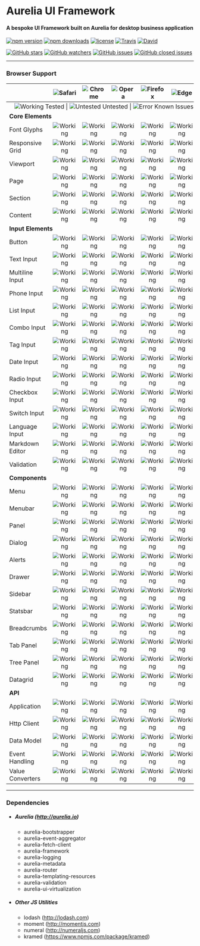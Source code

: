 # Aurelia UI Framework

#### A bespoke UI Framework built on Aurelia for desktop business application


[![npm version](https://img.shields.io/npm/v/aurelia-ui-framework.svg?style=flat-square)](https://www.npmjs.com/package/aurelia-ui-framework)
[![npm downloads](https://img.shields.io/npm/dt/aurelia-ui-framework.svg?style=flat-square)](https://www.npmjs.com/package/aurelia-ui-framework)
[![license](https://img.shields.io/github/license/adarshpastakia/aurelia-ui-framework.svg?style=flat-square)](https://github.com/adarshpastakia/aurelia-ui-framework/blob/master/LICENSE)
[![Travis](https://img.shields.io/travis/adarshpastakia/aurelia-ui-framework.svg?style=flat-square)](https://travis-ci.org/adarshpastakia/aurelia-ui-framework)
[![David](https://img.shields.io/david/adarshpastakia/aurelia-ui-framework.svg?style=flat-square)](https://github.com/adarshpastakia/aurelia-ui-framework)

[![GitHub stars](https://img.shields.io/github/stars/adarshpastakia/aurelia-ui-framework.svg?style=social&label=Star)](https://github.com/adarshpastakia/aurelia-ui-framework/stargazers)
[![GitHub watchers](https://img.shields.io/github/watchers/adarshpastakia/aurelia-ui-framework.svg?style=social&label=Watch)](https://github.com/adarshpastakia/aurelia-ui-framework/watchers)
[![GitHub issues](https://img.shields.io/github/issues/adarshpastakia/aurelia-ui-framework.svg?style=social&label=Issues)](https://github.com/adarshpastakia/aurelia-ui-framework/issues)
[![GitHub closed issues](https://img.shields.io/github/issues-closed/adarshpastakia/aurelia-ui-framework.svg?style=social&label=Closed%20Issues)](https://github.com/adarshpastakia/aurelia-ui-framework/issues?q=is%3Aissue+is%3Aclosed)


---

### Browser Support

<table>
<thead>
<tr>
<th></th>
<th style="text-align:center"><img src="http://i66.tinypic.com/2db3ypv.png" alt="Safari"></th>
<th style="text-align:center"><img src="http://i65.tinypic.com/5v0ff6.png" alt="Chrome"></th>
<th style="text-align:center"><img src="http://i64.tinypic.com/1z4y452.png" alt="Opera"></th>
<th style="text-align:center"><img src="http://i68.tinypic.com/2cgorw3.png" alt="Firefox"></th>
<th style="text-align:center"><img src="http://i65.tinypic.com/ebcupt.png" alt="Edge"></th>
</tr>
</thead>
<tbody>
<tr>
<td style="text-align:right" colspan="6"><img src="http://i63.tinypic.com/5v5c7c.png" alt="Working"> Tested | <img src="http://i67.tinypic.com/k2kix.png" alt="Untested"> Untested | <img src="http://i67.tinypic.com/wo6c7.png" alt="Error"> Known Issues</td>
</tr>
<tr>
<td colspan="6"><strong>Core Elements</strong></td>
</tr>
<tr>
<td>Font Glyphs</td>
<td style="text-align:center"><img src="http://i63.tinypic.com/5v5c7c.png" alt="Working"></td>
<td style="text-align:center"><img src="http://i63.tinypic.com/5v5c7c.png" alt="Working"></td>
<td style="text-align:center"><img src="http://i63.tinypic.com/5v5c7c.png" alt="Working"></td>
<td style="text-align:center"><img src="http://i63.tinypic.com/5v5c7c.png" alt="Working"></td>
<td style="text-align:center"><img src="http://i63.tinypic.com/5v5c7c.png" alt="Working"></td>
</tr>
<tr>
<td>Responsive Grid</td>
<td style="text-align:center"><img src="http://i63.tinypic.com/5v5c7c.png" alt="Working"></td>
<td style="text-align:center"><img src="http://i63.tinypic.com/5v5c7c.png" alt="Working"></td>
<td style="text-align:center"><img src="http://i63.tinypic.com/5v5c7c.png" alt="Working"></td>
<td style="text-align:center"><img src="http://i63.tinypic.com/5v5c7c.png" alt="Working"></td>
<td style="text-align:center"><img src="http://i63.tinypic.com/5v5c7c.png" alt="Working"></td>
</tr>
<tr>
<td>Viewport</td>
<td style="text-align:center"><img src="http://i63.tinypic.com/5v5c7c.png" alt="Working"></td>
<td style="text-align:center"><img src="http://i63.tinypic.com/5v5c7c.png" alt="Working"></td>
<td style="text-align:center"><img src="http://i63.tinypic.com/5v5c7c.png" alt="Working"></td>
<td style="text-align:center"><img src="http://i63.tinypic.com/5v5c7c.png" alt="Working"></td>
<td style="text-align:center"><img src="http://i63.tinypic.com/5v5c7c.png" alt="Working"></td>
</tr>
<tr>
<td>Page</td>
<td style="text-align:center"><img src="http://i63.tinypic.com/5v5c7c.png" alt="Working"></td>
<td style="text-align:center"><img src="http://i63.tinypic.com/5v5c7c.png" alt="Working"></td>
<td style="text-align:center"><img src="http://i63.tinypic.com/5v5c7c.png" alt="Working"></td>
<td style="text-align:center"><img src="http://i63.tinypic.com/5v5c7c.png" alt="Working"></td>
<td style="text-align:center"><img src="http://i63.tinypic.com/5v5c7c.png" alt="Working"></td>
</tr>
<tr>
<td>Section</td>
<td style="text-align:center"><img src="http://i63.tinypic.com/5v5c7c.png" alt="Working"></td>
<td style="text-align:center"><img src="http://i63.tinypic.com/5v5c7c.png" alt="Working"></td>
<td style="text-align:center"><img src="http://i63.tinypic.com/5v5c7c.png" alt="Working"></td>
<td style="text-align:center"><img src="http://i63.tinypic.com/5v5c7c.png" alt="Working"></td>
<td style="text-align:center"><img src="http://i63.tinypic.com/5v5c7c.png" alt="Working"></td>
</tr>
<tr>
<td>Content</td>
<td style="text-align:center"><img src="http://i63.tinypic.com/5v5c7c.png" alt="Working"></td>
<td style="text-align:center"><img src="http://i63.tinypic.com/5v5c7c.png" alt="Working"></td>
<td style="text-align:center"><img src="http://i63.tinypic.com/5v5c7c.png" alt="Working"></td>
<td style="text-align:center"><img src="http://i63.tinypic.com/5v5c7c.png" alt="Working"></td>
<td style="text-align:center"><img src="http://i63.tinypic.com/5v5c7c.png" alt="Working"></td>
</tr>
<tr>
<td colspan="6"><strong>Input Elements</strong></td>
</tr>
<tr>
<td>Button</td>
<td style="text-align:center"><img src="http://i63.tinypic.com/5v5c7c.png" alt="Working"></td>
<td style="text-align:center"><img src="http://i63.tinypic.com/5v5c7c.png" alt="Working"></td>
<td style="text-align:center"><img src="http://i63.tinypic.com/5v5c7c.png" alt="Working"></td>
<td style="text-align:center"><img src="http://i63.tinypic.com/5v5c7c.png" alt="Working"></td>
<td style="text-align:center"><img src="http://i63.tinypic.com/5v5c7c.png" alt="Working"></td>
</tr>
<tr>
<td>Text Input</td>
<td style="text-align:center"><img src="http://i63.tinypic.com/5v5c7c.png" alt="Working"></td>
<td style="text-align:center"><img src="http://i63.tinypic.com/5v5c7c.png" alt="Working"></td>
<td style="text-align:center"><img src="http://i63.tinypic.com/5v5c7c.png" alt="Working"></td>
<td style="text-align:center"><img src="http://i63.tinypic.com/5v5c7c.png" alt="Working"></td>
<td style="text-align:center"><img src="http://i63.tinypic.com/5v5c7c.png" alt="Working"></td>
</tr>
<tr>
<td>Multiline Input</td>
<td style="text-align:center"><img src="http://i63.tinypic.com/5v5c7c.png" alt="Working"></td>
<td style="text-align:center"><img src="http://i63.tinypic.com/5v5c7c.png" alt="Working"></td>
<td style="text-align:center"><img src="http://i63.tinypic.com/5v5c7c.png" alt="Working"></td>
<td style="text-align:center"><img src="http://i63.tinypic.com/5v5c7c.png" alt="Working"></td>
<td style="text-align:center"><img src="http://i63.tinypic.com/5v5c7c.png" alt="Working"></td>
</tr>
<tr>
<td>Phone Input</td>
<td style="text-align:center"><img src="http://i63.tinypic.com/5v5c7c.png" alt="Working"></td>
<td style="text-align:center"><img src="http://i63.tinypic.com/5v5c7c.png" alt="Working"></td>
<td style="text-align:center"><img src="http://i63.tinypic.com/5v5c7c.png" alt="Working"></td>
<td style="text-align:center"><img src="http://i63.tinypic.com/5v5c7c.png" alt="Working"></td>
<td style="text-align:center"><img src="http://i63.tinypic.com/5v5c7c.png" alt="Working"></td>
</tr>
<tr>
<td>List Input</td>
<td style="text-align:center"><img src="http://i63.tinypic.com/5v5c7c.png" alt="Working"></td>
<td style="text-align:center"><img src="http://i63.tinypic.com/5v5c7c.png" alt="Working"></td>
<td style="text-align:center"><img src="http://i63.tinypic.com/5v5c7c.png" alt="Working"></td>
<td style="text-align:center"><img src="http://i63.tinypic.com/5v5c7c.png" alt="Working"></td>
<td style="text-align:center"><img src="http://i63.tinypic.com/5v5c7c.png" alt="Working"></td>
</tr>
<tr>
<td>Combo Input</td>
<td style="text-align:center"><img src="http://i63.tinypic.com/5v5c7c.png" alt="Working"></td>
<td style="text-align:center"><img src="http://i63.tinypic.com/5v5c7c.png" alt="Working"></td>
<td style="text-align:center"><img src="http://i63.tinypic.com/5v5c7c.png" alt="Working"></td>
<td style="text-align:center"><img src="http://i63.tinypic.com/5v5c7c.png" alt="Working"></td>
<td style="text-align:center"><img src="http://i63.tinypic.com/5v5c7c.png" alt="Working"></td>
</tr>
<tr>
<td>Tag Input</td>
<td style="text-align:center"><img src="http://i63.tinypic.com/5v5c7c.png" alt="Working"></td>
<td style="text-align:center"><img src="http://i63.tinypic.com/5v5c7c.png" alt="Working"></td>
<td style="text-align:center"><img src="http://i63.tinypic.com/5v5c7c.png" alt="Working"></td>
<td style="text-align:center"><img src="http://i63.tinypic.com/5v5c7c.png" alt="Working"></td>
<td style="text-align:center"><img src="http://i63.tinypic.com/5v5c7c.png" alt="Working"></td>
</tr>
<tr>
<td>Date Input</td>
<td style="text-align:center"><img src="http://i63.tinypic.com/5v5c7c.png" alt="Working"></td>
<td style="text-align:center"><img src="http://i63.tinypic.com/5v5c7c.png" alt="Working"></td>
<td style="text-align:center"><img src="http://i63.tinypic.com/5v5c7c.png" alt="Working"></td>
<td style="text-align:center"><img src="http://i63.tinypic.com/5v5c7c.png" alt="Working"></td>
<td style="text-align:center"><img src="http://i63.tinypic.com/5v5c7c.png" alt="Working"></td>
</tr>
<tr>
<td>Radio Input</td>
<td style="text-align:center"><img src="http://i63.tinypic.com/5v5c7c.png" alt="Working"></td>
<td style="text-align:center"><img src="http://i63.tinypic.com/5v5c7c.png" alt="Working"></td>
<td style="text-align:center"><img src="http://i63.tinypic.com/5v5c7c.png" alt="Working"></td>
<td style="text-align:center"><img src="http://i63.tinypic.com/5v5c7c.png" alt="Working"></td>
<td style="text-align:center"><img src="http://i63.tinypic.com/5v5c7c.png" alt="Working"></td>
</tr>
<tr>
<td>Checkbox Input</td>
<td style="text-align:center"><img src="http://i63.tinypic.com/5v5c7c.png" alt="Working"></td>
<td style="text-align:center"><img src="http://i63.tinypic.com/5v5c7c.png" alt="Working"></td>
<td style="text-align:center"><img src="http://i63.tinypic.com/5v5c7c.png" alt="Working"></td>
<td style="text-align:center"><img src="http://i63.tinypic.com/5v5c7c.png" alt="Working"></td>
<td style="text-align:center"><img src="http://i63.tinypic.com/5v5c7c.png" alt="Working"></td>
</tr>
<tr>
<td>Switch Input</td>
<td style="text-align:center"><img src="http://i63.tinypic.com/5v5c7c.png" alt="Working"></td>
<td style="text-align:center"><img src="http://i63.tinypic.com/5v5c7c.png" alt="Working"></td>
<td style="text-align:center"><img src="http://i63.tinypic.com/5v5c7c.png" alt="Working"></td>
<td style="text-align:center"><img src="http://i63.tinypic.com/5v5c7c.png" alt="Working"></td>
<td style="text-align:center"><img src="http://i63.tinypic.com/5v5c7c.png" alt="Working"></td>
</tr>
<tr>
<td>Language Input</td>
<td style="text-align:center"><img src="http://i63.tinypic.com/5v5c7c.png" alt="Working"></td>
<td style="text-align:center"><img src="http://i63.tinypic.com/5v5c7c.png" alt="Working"></td>
<td style="text-align:center"><img src="http://i63.tinypic.com/5v5c7c.png" alt="Working"></td>
<td style="text-align:center"><img src="http://i63.tinypic.com/5v5c7c.png" alt="Working"></td>
<td style="text-align:center"><img src="http://i63.tinypic.com/5v5c7c.png" alt="Working"></td>
</tr>
<tr>
<td>Markdown Editor</td>
<td style="text-align:center"><img src="http://i63.tinypic.com/5v5c7c.png" alt="Working"></td>
<td style="text-align:center"><img src="http://i63.tinypic.com/5v5c7c.png" alt="Working"></td>
<td style="text-align:center"><img src="http://i63.tinypic.com/5v5c7c.png" alt="Working"></td>
<td style="text-align:center"><img src="http://i63.tinypic.com/5v5c7c.png" alt="Working"></td>
<td style="text-align:center"><img src="http://i63.tinypic.com/5v5c7c.png" alt="Working"></td>
</tr>
<tr>
<td>Validation</td>
<td style="text-align:center"><img src="http://i63.tinypic.com/5v5c7c.png" alt="Working"></td>
<td style="text-align:center"><img src="http://i63.tinypic.com/5v5c7c.png" alt="Working"></td>
<td style="text-align:center"><img src="http://i63.tinypic.com/5v5c7c.png" alt="Working"></td>
<td style="text-align:center"><img src="http://i63.tinypic.com/5v5c7c.png" alt="Working"></td>
<td style="text-align:center"><img src="http://i63.tinypic.com/5v5c7c.png" alt="Working"></td>
</tr>
<tr>
<td colspan="6"><strong>Components</strong></td>
</tr>
<tr>
<td>Menu</td>
<td style="text-align:center"><img src="http://i63.tinypic.com/5v5c7c.png" alt="Working"></td>
<td style="text-align:center"><img src="http://i63.tinypic.com/5v5c7c.png" alt="Working"></td>
<td style="text-align:center"><img src="http://i63.tinypic.com/5v5c7c.png" alt="Working"></td>
<td style="text-align:center"><img src="http://i63.tinypic.com/5v5c7c.png" alt="Working"></td>
<td style="text-align:center"><img src="http://i63.tinypic.com/5v5c7c.png" alt="Working"></td>
</tr>
<tr>
<td>Menubar</td>
<td style="text-align:center"><img src="http://i63.tinypic.com/5v5c7c.png" alt="Working"></td>
<td style="text-align:center"><img src="http://i63.tinypic.com/5v5c7c.png" alt="Working"></td>
<td style="text-align:center"><img src="http://i63.tinypic.com/5v5c7c.png" alt="Working"></td>
<td style="text-align:center"><img src="http://i63.tinypic.com/5v5c7c.png" alt="Working"></td>
<td style="text-align:center"><img src="http://i63.tinypic.com/5v5c7c.png" alt="Working"></td>
</tr>
<tr>
<td>Panel</td>
<td style="text-align:center"><img src="http://i63.tinypic.com/5v5c7c.png" alt="Working"></td>
<td style="text-align:center"><img src="http://i63.tinypic.com/5v5c7c.png" alt="Working"></td>
<td style="text-align:center"><img src="http://i63.tinypic.com/5v5c7c.png" alt="Working"></td>
<td style="text-align:center"><img src="http://i63.tinypic.com/5v5c7c.png" alt="Working"></td>
<td style="text-align:center"><img src="http://i63.tinypic.com/5v5c7c.png" alt="Working"></td>
</tr>
<tr>
<td>Dialog</td>
<td style="text-align:center"><img src="http://i63.tinypic.com/5v5c7c.png" alt="Working"></td>
<td style="text-align:center"><img src="http://i63.tinypic.com/5v5c7c.png" alt="Working"></td>
<td style="text-align:center"><img src="http://i63.tinypic.com/5v5c7c.png" alt="Working"></td>
<td style="text-align:center"><img src="http://i63.tinypic.com/5v5c7c.png" alt="Working"></td>
<td style="text-align:center"><img src="http://i67.tinypic.com/5v5c7c.png" alt="Working"></td>
</tr>
<tr>
<td>Alerts</td>
<td style="text-align:center"><img src="http://i63.tinypic.com/5v5c7c.png" alt="Working"></td>
<td style="text-align:center"><img src="http://i63.tinypic.com/5v5c7c.png" alt="Working"></td>
<td style="text-align:center"><img src="http://i63.tinypic.com/5v5c7c.png" alt="Working"></td>
<td style="text-align:center"><img src="http://i63.tinypic.com/5v5c7c.png" alt="Working"></td>
<td style="text-align:center"><img src="http://i63.tinypic.com/5v5c7c.png" alt="Working"></td>
</tr>
<tr>
<td>Drawer</td>
<td style="text-align:center"><img src="http://i63.tinypic.com/5v5c7c.png" alt="Working"></td>
<td style="text-align:center"><img src="http://i63.tinypic.com/5v5c7c.png" alt="Working"></td>
<td style="text-align:center"><img src="http://i63.tinypic.com/5v5c7c.png" alt="Working"></td>
<td style="text-align:center"><img src="http://i63.tinypic.com/5v5c7c.png" alt="Working"></td>
<td style="text-align:center"><img src="http://i63.tinypic.com/5v5c7c.png" alt="Working"></td>
</tr>
<tr>
<td>Sidebar</td>
<td style="text-align:center"><img src="http://i63.tinypic.com/5v5c7c.png" alt="Working"></td>
<td style="text-align:center"><img src="http://i63.tinypic.com/5v5c7c.png" alt="Working"></td>
<td style="text-align:center"><img src="http://i63.tinypic.com/5v5c7c.png" alt="Working"></td>
<td style="text-align:center"><img src="http://i63.tinypic.com/5v5c7c.png" alt="Working"></td>
<td style="text-align:center"><img src="http://i63.tinypic.com/5v5c7c.png" alt="Working"></td>
</tr>
<tr>
<td>Statsbar</td>
<td style="text-align:center"><img src="http://i63.tinypic.com/5v5c7c.png" alt="Working"></td>
<td style="text-align:center"><img src="http://i63.tinypic.com/5v5c7c.png" alt="Working"></td>
<td style="text-align:center"><img src="http://i63.tinypic.com/5v5c7c.png" alt="Working"></td>
<td style="text-align:center"><img src="http://i63.tinypic.com/5v5c7c.png" alt="Working"></td>
<td style="text-align:center"><img src="http://i63.tinypic.com/5v5c7c.png" alt="Working"></td>
</tr>
<tr>
<td>Breadcrumbs</td>
<td style="text-align:center"><img src="http://i63.tinypic.com/5v5c7c.png" alt="Working"></td>
<td style="text-align:center"><img src="http://i63.tinypic.com/5v5c7c.png" alt="Working"></td>
<td style="text-align:center"><img src="http://i63.tinypic.com/5v5c7c.png" alt="Working"></td>
<td style="text-align:center"><img src="http://i63.tinypic.com/5v5c7c.png" alt="Working"></td>
<td style="text-align:center"><img src="http://i63.tinypic.com/5v5c7c.png" alt="Working"></td>
</tr>
<tr>
<td>Tab Panel</td>
<td style="text-align:center"><img src="http://i63.tinypic.com/5v5c7c.png" alt="Working"></td>
<td style="text-align:center"><img src="http://i63.tinypic.com/5v5c7c.png" alt="Working"></td>
<td style="text-align:center"><img src="http://i63.tinypic.com/5v5c7c.png" alt="Working"></td>
<td style="text-align:center"><img src="http://i63.tinypic.com/5v5c7c.png" alt="Working"></td>
<td style="text-align:center"><img src="http://i63.tinypic.com/5v5c7c.png" alt="Working"></td>
</tr>
<tr>
<td>Tree Panel</td>
<td style="text-align:center"><img src="http://i63.tinypic.com/5v5c7c.png" alt="Working"></td>
<td style="text-align:center"><img src="http://i63.tinypic.com/5v5c7c.png" alt="Working"></td>
<td style="text-align:center"><img src="http://i63.tinypic.com/5v5c7c.png" alt="Working"></td>
<td style="text-align:center"><img src="http://i63.tinypic.com/5v5c7c.png" alt="Working"></td>
<td style="text-align:center"><img src="http://i63.tinypic.com/5v5c7c.png" alt="Working"></td>
</tr>
<tr>
<td>Datagrid</td>
<td style="text-align:center"><img src="http://i63.tinypic.com/5v5c7c.png" alt="Working"></td>
<td style="text-align:center"><img src="http://i63.tinypic.com/5v5c7c.png" alt="Working"></td>
<td style="text-align:center"><img src="http://i63.tinypic.com/5v5c7c.png" alt="Working"></td>
<td style="text-align:center"><img src="http://i63.tinypic.com/5v5c7c.png" alt="Working"></td>
<td style="text-align:center"><img src="http://i63.tinypic.com/5v5c7c.png" alt="Working"></td>
</tr>
<tr>
<td colspan="6"><strong>API</strong></td>
</tr>
<tr>
<td>Application</td>
<td style="text-align:center"><img src="http://i63.tinypic.com/5v5c7c.png" alt="Working"></td>
<td style="text-align:center"><img src="http://i63.tinypic.com/5v5c7c.png" alt="Working"></td>
<td style="text-align:center"><img src="http://i63.tinypic.com/5v5c7c.png" alt="Working"></td>
<td style="text-align:center"><img src="http://i63.tinypic.com/5v5c7c.png" alt="Working"></td>
<td style="text-align:center"><img src="http://i63.tinypic.com/5v5c7c.png" alt="Working"></td>
</tr>
<tr>
<td>Http Client</td>
<td style="text-align:center"><img src="http://i63.tinypic.com/5v5c7c.png" alt="Working"></td>
<td style="text-align:center"><img src="http://i63.tinypic.com/5v5c7c.png" alt="Working"></td>
<td style="text-align:center"><img src="http://i63.tinypic.com/5v5c7c.png" alt="Working"></td>
<td style="text-align:center"><img src="http://i63.tinypic.com/5v5c7c.png" alt="Working"></td>
<td style="text-align:center"><img src="http://i63.tinypic.com/5v5c7c.png" alt="Working"></td>
</tr>
<tr>
<td>Data Model</td>
<td style="text-align:center"><img src="http://i63.tinypic.com/5v5c7c.png" alt="Working"></td>
<td style="text-align:center"><img src="http://i63.tinypic.com/5v5c7c.png" alt="Working"></td>
<td style="text-align:center"><img src="http://i63.tinypic.com/5v5c7c.png" alt="Working"></td>
<td style="text-align:center"><img src="http://i63.tinypic.com/5v5c7c.png" alt="Working"></td>
<td style="text-align:center"><img src="http://i63.tinypic.com/5v5c7c.png" alt="Working"></td>
</tr>
<tr>
<td>Event Handling</td>
<td style="text-align:center"><img src="http://i63.tinypic.com/5v5c7c.png" alt="Working"></td>
<td style="text-align:center"><img src="http://i63.tinypic.com/5v5c7c.png" alt="Working"></td>
<td style="text-align:center"><img src="http://i63.tinypic.com/5v5c7c.png" alt="Working"></td>
<td style="text-align:center"><img src="http://i63.tinypic.com/5v5c7c.png" alt="Working"></td>
<td style="text-align:center"><img src="http://i63.tinypic.com/5v5c7c.png" alt="Working"></td>
</tr>
<tr>
<td>Value Converters</td>
<td style="text-align:center"><img src="http://i63.tinypic.com/5v5c7c.png" alt="Working"></td>
<td style="text-align:center"><img src="http://i63.tinypic.com/5v5c7c.png" alt="Working"></td>
<td style="text-align:center"><img src="http://i63.tinypic.com/5v5c7c.png" alt="Working"></td>
<td style="text-align:center"><img src="http://i63.tinypic.com/5v5c7c.png" alt="Working"></td>
<td style="text-align:center"><img src="http://i63.tinypic.com/5v5c7c.png" alt="Working"></td>
</tr>
</tbody>
</table>

---


### Dependencies

* ##### Aurelia (http://aurelia.io)
  * aurelia-bootstrapper
  * aurelia-event-aggregator
  * aurelia-fetch-client
  * aurelia-framework
  * aurelia-logging
  * aurelia-metadata
  * aurelia-router
  * aurelia-templating-resources
  * aurelia-validation
  * aurelia-ui-virtualization

* ##### Other JS Utilities
  * lodash (http://lodash.com)
  * moment (http://momentjs.com)
  * numeral (http://numeraljs.com)
  * kramed (https://www.npmjs.com/package/kramed)
